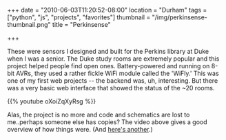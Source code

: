 +++
date = "2010-06-03T11:20:52-08:00"
location = "Durham"
tags = ["python", "js", "projects", "favorites"]
thumbnail = "/img/perkinsense-thumbnail.png"
title = "Perkinsense"

+++

These were sensors I designed and built for the Perkins library at Duke when I was a senior.
The Duke study rooms are extremely popular and this project helped people find open ones.
Battery-powered and running on 8-bit AVRs, they used a rather fickle WiFi module called the 'WiFly.'
This was one of my first web projects -- the backend was, uh, interesting.
But there was a very basic web interface that showed the status of the ~20 rooms.

<!--more-->

{{% youtube oXoiZqXyRsg %}}

Alas, the project is no more and code and schematics are lost to me..perhaps someone else has copies?
The video above gives a good overview of how things were.
(And [here's another](http://ondemand.duke.edu/video/23338/perkinsense-a-new-way-to-find-).)
